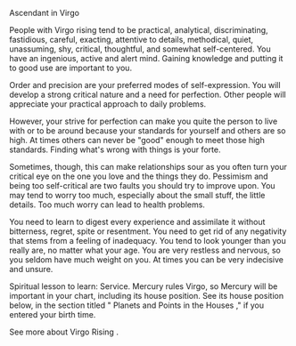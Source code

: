 Ascendant in Virgo 

People with Virgo rising tend to be practical, analytical, discriminating, fastidious, careful, exacting, attentive to details, methodical, quiet, unassuming, shy, critical, thoughtful, and somewhat self-centered. You have an ingenious, active and alert mind. Gaining knowledge and putting it to good use are important to you. 

Order and precision are your preferred modes of self-expression. You will develop a strong critical nature and a need for perfection. Other people will appreciate your practical approach to daily problems.

However, your strive for perfection can make you quite the person to live with or to be around because your standards for yourself and others are so high. At times others can never be "good" enough to meet those high standards. Finding what's wrong with things is your forte. 

Sometimes, though, this can make relationships sour as you often turn your critical eye on the one you love and the things they do. Pessimism and being too self-critical are two faults you should try to improve upon. You may tend to worry too much, especially about the small stuff, the little details. Too much worry can lead to health problems. 

You need to learn to digest every experience and assimilate it without bitterness, regret, spite or resentment. You need to get rid of any negativity that stems from a feeling of inadequacy. You tend to look younger than you really are, no matter what your age. You are very restless and nervous, so you seldom have much weight on you. At times you can be very indecisive and unsure.


Spiritual lesson to learn: Service.
 Mercury rules Virgo, so Mercury will be important in your chart, including its house position. See its house position below, in the section titled "
Planets and Points in the Houses
," if you entered your birth time.

See more about 
Virgo Rising
.